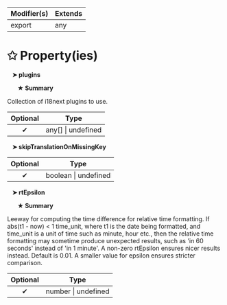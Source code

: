 | Modifier(s)                            | Extends                                    |
|----------------------------------------|--------------------------------------------|
| export | any |

# &#10025; Property(ies)

&nbsp;&nbsp; **&#10148; plugins**

&nbsp;&nbsp;&nbsp;&nbsp;&nbsp; **&#9733; Summary**

Collection of i18next plugins to use.

| Optional                           | Type                         |
|:----------------------------------:|------------------------------|
| ✔ | any[] &#124; undefined |

&nbsp;&nbsp; **&#10148; skipTranslationOnMissingKey**

| Optional                           | Type                         |
|:----------------------------------:|------------------------------|
| ✔ | boolean &#124; undefined |

&nbsp;&nbsp; **&#10148; rtEpsilon**

&nbsp;&nbsp;&nbsp;&nbsp;&nbsp; **&#9733; Summary**

Leeway for computing the time difference for relative time formatting.
If abs(t1 - now) < 1 time_unit, where t1 is the date being formatted, and time_unit is a unit of time such as minute, hour etc.,
then the relative time formatting may sometime produce unexpected results, such as 'in 60 seconds' instead of 'in 1 minute'.
A non-zero rtEpsilon ensures nicer results instead. Default is 0.01. A smaller value for epsilon ensures stricter comparison.

| Optional                           | Type                         |
|:----------------------------------:|------------------------------|
| ✔ | number &#124; undefined |